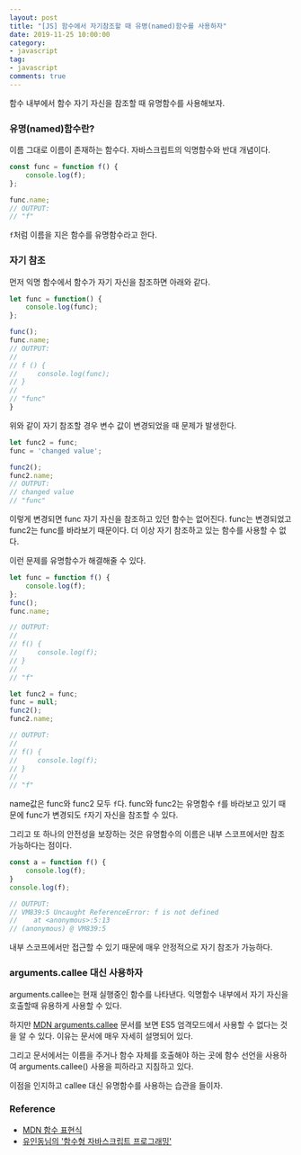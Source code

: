 ```yaml
---
layout: post
title: "[JS] 함수에서 자기참조할 때 유명(named)함수를 사용하자"
date: 2019-11-25 10:00:00
category:
- javascript
tag:
- javascript
comments: true
---
```


함수 내부에서 함수 자기 자신을 참조할 때 유명함수를 사용해보자.

### 유명(named)함수란?
이름 그대로 이름이 존재하는 함수다. 자바스크립트의 익명함수와 반대 개념이다.

```js
const func = function f() {
    console.log(f);
};

func.name;
// OUTPUT:
// "f"
```

`f`처럼 이름을 지은 함수를 유명함수라고 한다.  

### 자기 참조
먼저 익명 함수에서 함수가 자기 자신을 참조하면 아래와 같다.

```js
let func = function() {
    console.log(func);
};

func();
func.name;
// OUTPUT:
//
// f () {
//     console.log(func);
// }
//
// "func"
}
```

위와 같이 자기 참조할 경우 변수 값이 변경되었을 때 문제가 발생한다.

```js
let func2 = func;
func = 'changed value';

func2();
func2.name;
// OUTPUT:
// changed value
// "func"
```

이렇게 변경되면 func 자기 자신을 참조하고 있던 함수는 없어진다. func는 변경되었고 func2는 func를 바라보기 때문이다. 더 이상 자기 참조하고 있는 함수를 사용할 수 없다.

이런 문제를 유명함수가 해결해줄 수 있다.

```js
let func = function f() {
    console.log(f);
};
func();
func.name;

// OUTPUT:
//
// f() {
//     console.log(f);
// }
//
// "f"

let func2 = func;
func = null;
func2();
func2.name;

// OUTPUT:
//
// f() {
//     console.log(f);
// }
//
// "f"
```

name값은 func와 func2 모두 `f`다. func와 func2는 유명함수 `f`를 바라보고 있기 때문에 func가 변경되도 `f`자기 자신을 참조할 수 있다.

그리고 또 하나의 안전성을 보장하는 것은 유명함수의 이름은 내부 스코프에서만 참조 가능하다는 점이다.
```js
const a = function f() {
	console.log(f);
}
console.log(f);

// OUTPUT:
// VM839:5 Uncaught ReferenceError: f is not defined
//    at <anonymous>:5:13
// (anonymous) @ VM839:5
```

내부 스코프에서만 접근할 수 있기 때문에 매우 안정적으로 자기 참조가 가능하다.

### arguments.callee 대신 사용하자
arguments.callee는 현재 실행중인 함수를 나타낸다. 익명함수 내부에서 자기 자신을 호출할때 유용하게 사용할 수 있다.

하지만 [MDN arguments.callee](https://developer.mozilla.org/ko/docs/Web/JavaScript/Reference/Functions/arguments/callee) 문서를 보면 ES5 엄격모드에서 사용할 수 없다는 것을 알 수 있다. 이유는 문서에 매우 자세히 설명되어 있다.

그리고 문서에서는 이름을 주거나 함수 자체를 호출해야 하는 곳에 함수 선언을 사용하여 arguments.callee() 사용을 피하라고 지침하고 있다.

이점을 인지하고 callee 대신 유명함수를 사용하는 습관을 들이자.

### Reference
- [MDN 함수 표현식](https://developer.mozilla.org/ko/docs/Web/JavaScript/Reference/Operators/function)
- [유인동님의 '함수형 자바스크립트 프로그래밍'](http://www.yes24.com/Product/Goods/56885507)